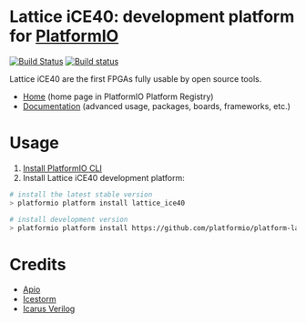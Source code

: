 # Lattice iCE40: development platform for [PlatformIO](http://platformio.org)
[![Build Status](https://travis-ci.org/platformio/platform-lattice_ice40.svg?branch=develop)](https://travis-ci.org/platformio/platform-lattice_ice40)
[![Build status](https://ci.appveyor.com/api/projects/status/4q0e67cy1ax5x67a/branch/develop?svg=true)](https://ci.appveyor.com/project/ivankravets/platform-lattice_ice40/branch/develop)

Lattice iCE40 are the first FPGAs fully usable by open source tools.

* [Home](http://platformio.org/platforms/lattice_ice40) (home page in PlatformIO Platform Registry)
* [Documentation](http://docs.platformio.org/en/stable/platforms/lattice_ice40.html) (advanced usage, packages, boards, frameworks, etc.)

# Usage

1. [Install PlatformIO CLI](http://docs.platformio.org/en/stable/installation.html)
2. Install Lattice iCE40 development platform:

```bash
# install the latest stable version
> platformio platform install lattice_ice40

# install development version
> platformio platform install https://github.com/platformio/platform-lattice_ice40.git
```

# Credits

* [Apio](https://github.com/FPGAwars/apio)
* [Icestorm](http://www.clifford.at/icestorm/)
* [Icarus Verilog](http://iverilog.icarus.com/)
